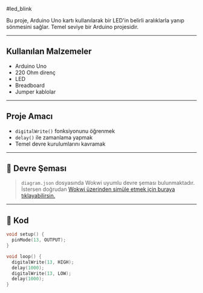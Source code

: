 #led_blink

Bu proje, Arduino Uno kartı kullanılarak bir LED'in belirli aralıklarla yanıp sönmesini sağlar. Temel seviye bir Arduino projesidir.

---

##  Kullanılan Malzemeler

- Arduino Uno
- 220 Ohm direnç
- LED
- Breadboard
- Jumper kablolar

---

## Proje Amacı

- `digitalWrite()` fonksiyonunu öğrenmek
- `delay()` ile zamanlama yapmak
- Temel devre kurulumlarını kavramak

---

## 🔌 Devre Şeması

> `diagram.json` dosyasında Wokwi uyumlu devre şeması bulunmaktadır.  
> İstersen doğrudan [Wokwi üzerinden simüle etmek için buraya tıklayabilirsin.](https://wokwi.com/projects/426574228038427649)

---

## 🧾 Kod

```cpp
void setup() {
  pinMode(13, OUTPUT);
}

void loop() {
  digitalWrite(13, HIGH);
  delay(1000);
  digitalWrite(13, LOW);
  delay(1000);
}
